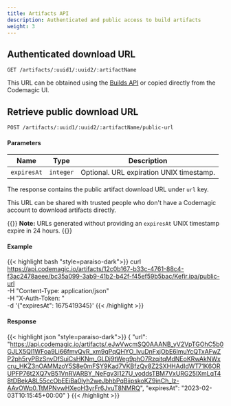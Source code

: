 ```yaml
---
title: Artifacts API
description: Authenticated and public access to build artifacts
weight: 3
---
```


## Authenticated download URL

`GET /artifacts/:uuid1/:uuid2/:artifactName`

This URL can be obtained using the [Builds API](/rest-api/builds) or copied directly from the Codemagic UI.

## Retrieve public download URL

`POST /artifacts/:uuid1/:uuid2/:artifactName/public-url`

#### Parameters

| **Name**    | **Type**  | **Description**                          |
| ----------- | --------- | ---------------------------------------- |
| `expiresAt` | `integer` | Optional. URL expiration UNIX timestamp. |

The response contains the public artifact download URL under `url` key.

This URL can be shared with trusted people who don't have a Codemagic account to download artifacts directly.

{{<notebox>}}
**Note:** URLs generated without providing an `expiresAt` UNIX timestamp expire in 24 hours.
{{</notebox>}}

#### Example

{{< highlight bash "style=paraiso-dark">}}
curl https://api.codemagic.io/artifacts/12c0b167-b33c-4761-88c4-f3ac2478aeee/bc35a099-3ab9-41b2-b42f-f45ef59b5bac/Kefir.ipa/public-url \
  -H "Content-Type: application/json" \
  -H "X-Auth-Token: <API Token>" \
  -d '{"expiresAt": 1675419345}'
{{< /highlight >}}

#### Response

{{< highlight json "style=paraiso-dark">}}
{
  "url": "https://api.codemagic.io/artifacts/.eJwVwcmSQ0AAANB_yV2VpTGOhC5b0GJLX5Ql1WFoa9Li66fmvQvR_xm9qPqQHYO_lvuDnFxjObE6lmuYcQTxAFwZP2ph5ryPBzSnvDfSuiCsHKNm_GLDj9tWeg9phO7RzqitqMdNEoKRwAkNWxcru_HKZ3nOAMMzoY5S8e0mFSY9Kad7VKBfzQy8Z2SXHHAdIdWT71K6ORUPFP76t2XQ7vB51VnRVARBY_NeFgv3I127U_yoddsTBM7VxURG25lXmLqT48tDBekA8L55ccObEEiBa0lyh2weJbhbPqBiipskoKZ9inCh_lz-AAvOWp0.TtMPNvwHXeoH3yrFr6JvuT8NMRQ",
  "expiresAt": "2023-02-03T10:15:45+00:00"
}
{{< /highlight >}}

